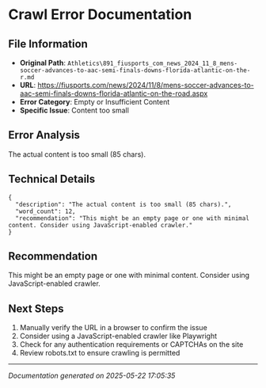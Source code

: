 # Crawl Error Documentation

## File Information
- **Original Path**: `Athletics\891_fiusports_com_news_2024_11_8_mens-soccer-advances-to-aac-semi-finals-downs-florida-atlantic-on-the-r.md`
- **URL**: https://fiusports.com/news/2024/11/8/mens-soccer-advances-to-aac-semi-finals-downs-florida-atlantic-on-the-road.aspx
- **Error Category**: Empty or Insufficient Content
- **Specific Issue**: Content too small

## Error Analysis
The actual content is too small (85 chars).

## Technical Details
```
{
  "description": "The actual content is too small (85 chars).",
  "word_count": 12,
  "recommendation": "This might be an empty page or one with minimal content. Consider using JavaScript-enabled crawler."
}
```

## Recommendation
This might be an empty page or one with minimal content. Consider using JavaScript-enabled crawler.

## Next Steps
1. Manually verify the URL in a browser to confirm the issue
2. Consider using a JavaScript-enabled crawler like Playwright
3. Check for any authentication requirements or CAPTCHAs on the site
4. Review robots.txt to ensure crawling is permitted

---
*Documentation generated on 2025-05-22 17:05:35*
